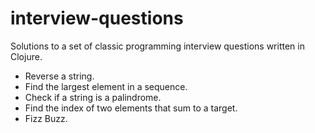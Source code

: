 # interview-questions
Solutions to a set of classic programming interview questions written in Clojure.

* Reverse a string.
* Find the largest element in a sequence.
* Check if a string is a palindrome.
* Find the index of two elements that sum to a target.
* Fizz Buzz.

